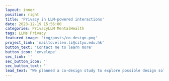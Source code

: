```yaml
---
layout: inner
position: right
title: 'Privacy in LLM-powered interactions'
date: 2023-12-19 15:56:00
categories: PrivacyLLM MentalHealth
tags: LLMs Privacy
featured_image: 'img/posts/co-design.png'
project_link: 'mailto:ellen.li@cityu.edu.hk'
button_text: 'Contact me to learn more'
button_icon: 'envelope'
sec_link: ''
sec_button_icon: ''
sec_button_text: ''
lead_text: "We planned a co-design study to explore possible design solutions to cope with users' privacy concerns when they interact with LLM-powered systems."
---
```


